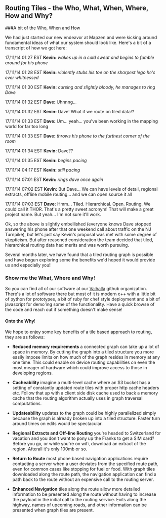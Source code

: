 ## Routing Tiles - the Who, What, When, Where, How and Why?

###A bit of the Who, When and How

We had just started our new endeavor at Mapzen and were kicking around fundamental ideas of what our system should look like. Here's a bit of a transcript of how we got here:

17/11/14 01:27 EST **Kevin:** *wakes up in a cold sweat and begins to fumble around for his phone*

17/11/14 01:28 EST **Kevin:** *violently stubs his toe on the sharpest lego he's ever whitnessed*

17/11/14 01:30 EST **Kevin:** *cursing and slightly bloody, he manages to ring Dave*

17/11/14 01:32 EST **Dave:** Uhnnng...

17/11/14 01:32 EST **Kevin:** Dave! What if we route on tiled data!?

17/11/14 01:33 EST **Dave:** Um... yeah... you've been working in the mapping world for far too long

17/11/14 01:33 EST **Dave:** *throws his phone to the furthest corner of the room*

17/11/14 01:34 EST **Kevin:** Dave??

17/11/14 01:35 EST **Kevin:** *begins pacing*

17/11/14 04:17 EST **Kevin:** *still pacing*

17/11/14 07:01 EST **Kevin:** *rings dave once again*

17/11/14 07:02 EST **Kevin:** But Dave... We can have levels of detail, regional extracts, offline mobile routing... and we can open source it all

17/11/14 07:03 EST **Dave:** Hmm... Tiled. Hierarchical. Open. Routing. We could call it THOR. That's a pretty sweet acronym! That will make a great project name. But yeah... I'm not sure it'll work.

Ok, so the above is slightly embellished (everyone knows Dave stopped answering his phone after that one weekend call about traffic on the NJ Turnpike), but let's just say Kevin's proposal was met with some degree of skepticism. But after reasoned consideration the team decided that tiled, hierarchical routing data had merits and was worth pursuing.

Several months later, we have found that a tiled routing graph is possible and have begun exploring some the benefits we'd hoped it would provide us and especially you!

### Show me the What, Where and Why!

So you can find all of our software at our [Valhalla](https://github.com/valhalla) github organization. There's a lot of software there but most of it is modern c++ with a little bit of python for prototypes, a bit of ruby for chef style deployment and a bit of javascript for demo'ing some of the functionality. Have a quick browse of the code and reach out if something doesn't make sense!

#### Onto the Why!

We hope to enjoy some key benefits of a tile based approach to routing, they are as follows:

 - **Reduced memory requirements**  a connected graph can take up a lot of space in memory. By cutting the graph into a tiled structure you more easily impose limits on how much of the graph resides in memory at any one time. This could enable on device routing capabilities on even the most meager of hardware which could improve access to those in developing regions.

 - **Cacheability**  imagine a multi-level cache where an S3 bucket has a setting of constantly updated route tiles with proper http cache headers etc. Follow that up with a client side disk cache used to back a memory cache that the routing algorithm actually uses in graph traversal computations. 

 - **Updateability**  updates to the graph could be highly parallelized simply because the graph is already broken up into a tiled structure. Faster turn around times on edits would be spectacular.

 - **Regional Extracts and Off-line Routing**  you're headed to Switzerland for vacation and you don't want to pony up the Franks to get a SIM card? Before you go, or while you're on wifi, download an extract of the region. Afterall it's only 100mb or so.

 - **Return to Route**  most phone based navigation applications require contacting a server when a user deviates from the specified route path, even for common cases like stopping for fuel or food. With graph tiles downloaded along the route path, the navigation application can find a path back to the route without an expensive call to the routing server. 
 
 - **Enhanced Navigation** tiles along the route allow more detailed information to be presented along the route without having to increase the payload in the initial call to the routing service. Exits along the highway, names of upcoming roads, and other information can be presented when graph tiles are present.


